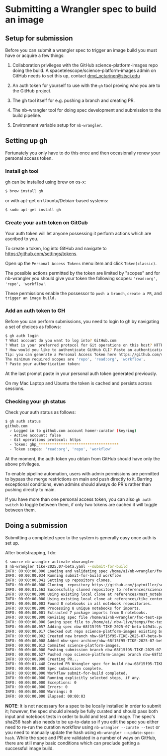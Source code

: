# Submitting a Wrangler spec to build an image

## Setup for submission

Before you can submit a wrangler spec to trigger an image build you must have
or acquire a few things:

1. Collaboration privileges with the GitHub science-platform-images repo doing the build.
A spacetelescope/science-platform-images admin on GitHub needs to set this up,  contact dmd_octariner@stsci.edu

2. An auth token for yourself to use with the `gh` tool proving who you are to the GitHub project.

3. The gh tool itself for e.g. pushing a branch and creating PR.

4. The nb-wrangler tool for doing spec development and submission to the build pipeline.

5. Environment variable setup for `nb-wrangler`.

## Setting up gh

Fortunately you only have to do this once and then occasionally renew your personal access token.

### Install gh tool

gh can be installed using brew on os-x:

```bash
$ brew install gh
```

or with apt-get on Ubuntu/Debian-based systems:


```bash
$ sudo apt-get install gh
```

### Create your auth token on GitGub

Your auth token will let anyone possessing it perform actions which are ascribed to you. 

To create a token, log into GitHub and navigate to https://github.com/settings/tokens.

Open up the `Personal Access Tokens` menu item and click `Token(classic)`.

The possible actions permitted by the token are limited by "scopes" and for nb-wrangler 
you should give your token the following scopes:  `'read:org', 'repo', 'workflow'`.

These permissions enable the possessor to `push a branch`, `create a PR`, and `trigger an image build.`

### Add an auth token to GH

Before you can perform submissions,  you need to login to gh by navigating a set of choices as follows:

```bash
$ gh auth login
? What account do you want to log into? GitHub.com
? What is your preferred protocol for Git operations on this host? HTTPS
? How would you like to authenticate GitHub CLI? Paste an authentication token
Tip: you can generate a Personal Access Token here https://github.com/settings/tokens
The minimum required scopes are 'repo', 'read:org', 'workflow'.
? Paste your authentication token: 
```

At the last prompt paste in your personal auth token generated previously.

On my Mac Laptop and Ubuntu the token is cached and persists across sessions.


### Checking your gh status

Check your auth status as follows:

```bash
$ gh auth status
github.com
  ✓ Logged in to github.com account homer-curator (keyring)
  - Active account: false
  - Git operations protocol: https
  - Token: ghp_************************************
  - Token scopes: 'read:org', 'repo', 'workflow'
```

At the moment,  the auth token you obtain from GitHub should
have only the above privileges.

To enable pipeline automation,  users with admin permissions are
permitted to bypass the merge restrictions on main and push directly
to it.  Barring exceptional conditions,  even admins should always
do PR's rather than pushing directly to main.

If you have more than one personal access token,  you can also
`gh auth switch` to toggle between them,  if only two tokens are
cached it will toggle between them.

## Doing a submission

Submitting a completed spec to the system is generally easy once auth
is set up.

After bootstrapping, I do:

```bash
$ source nb-wrangler activate nbwrangler
$ nb-wrangler tike-2025.07-beta.yaml --submit-for-build
INFO: 00:00:00.000 Loading and validating spec /home/ai/nb-wrangler/fnc-test-spec.yaml
INFO: 00:00:00.034 Running submit-for-build workflow
INFO: 00:00:00.041 Setting up repository clones.
INFO: 00:00:00.000 Cloning  repository https://github.com/jaytmiller/science-platform-images.git to references/science-platform-images.
INFO: 00:00:01.563 Successfully cloned repository to references/science-platform-images.
INFO: 00:00:00.000 Using existing local clone at references/mast_notebooks
INFO: 00:00:00.000 Using existing local clone at references/tike_content
INFO: 00:00:00.003 Found 8 notebooks in all notebook repositories.
INFO: 00:00:00.000 Processing 8 unique notebooks for imports.
INFO: 00:00:00.001 Extracted 7 package imports from 8 notebooks.
INFO: 00:00:00.000 Revising spec file /home/ai/nb-wrangler/fnc-test-spec.yaml.
INFO: 00:00:00.000 Saving spec file to /home/ai/.nbw-live/temps/fnc-test-spec.yaml.
INFO: 00:00:00.057 Adding spec nbw-68f15f95-TIKE-2025-07-beta-b49d1c.yaml to ingest directory nbw-spec-archive on branch nbw-68f15f95-TIKE-2025-07-beta-b49d1c.
INFO: 00:00:00.017 Checked out repo science-platform-images existing branch origin/main.
INFO: 00:00:00.002 Created new branch nbw-68f15f95-TIKE-2025-07-beta-b49d1c of repo science-platform-images.
INFO: 00:00:00.008 Added nbw-spec-archive/nbw-68f15f95-TIKE-2025-07-beta-b49d1c.yaml to science-platform-images.
INFO: 00:00:00.012 Commited science-platform-images.
INFO: 00:00:00.000 Pushing submission branch nbw-68f15f95-TIKE-2025-07-beta-b49d1c....
INFO: 00:00:00.627 Pushed repo science-platform-images branch nbw-68f15f95-TIKE-2025-07-beta-b49d1c.
INFO: 00:00:00.000 Creating PR...
INFO: 00:00:01.448 Created PR Wrangler spec for build nbw-68f15f95-TIKE-2025-07-beta-b49d1c.yaml. to origin/main for science-platform-images.
INFO: 00:00:00.000 Spec submission complete.
INFO: 00:00:00.000 Workflow submit-for-build completed.
INFO: 00:00:00.000 Running explicitly selected steps, if any.
INFO: 00:00:00.000 Exceptions: 0
INFO: 00:00:00.000 Errors: 0
INFO: 00:00:00.000 Warnings: 0
INFO: 00:00:00.000 Elapsed: 00:00:03
```

**NOTE**: It is not necessary for a spec to be locally installed in order to submit it; however,
the spec should already be fully curated and should pass both input and notebook tests in order
to build and test and image. The spec's sha256 hash also needs to be up-to-date so if you edit the
spec you either need to re-run the curation workflow using `nb-wrangler --curate --test` or you need
to manually update the hash using `nb-wrangler --update-spec-hash`.  While the spec and PR are
validated in a number of ways on GitHub, there are still many basic conditions which can preclude
getting a successful image build.